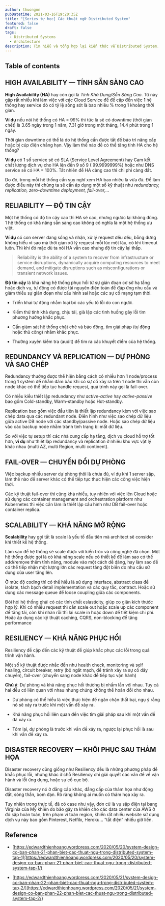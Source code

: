 ```yaml
---
author: thuongnn
pubDatetime: 2021-03-16T19:20:35Z
title: "[Series tự học] Các thuật ngữ Distributed System"
featured: false
draft: false
tags:
  - Distributed Systems
  - Architecture
description: Tìm hiểu và tổng hợp lại kiến thức về Distributed System.
---
```


## Table of contents

## HIGH AVAILABILITY — TÍNH SẴN SÀNG CAO

**High Availability (HA)** hay còn gọi là _Tính Khả Dụng/Sẵn Sàng Cao_. Từ này gặp rất nhiều khi làm việc với các Cloud Service để đề cập đến việc 1 hệ thống hay service đó có tỷ lệ sống sót là bao nhiêu % trong 1 khoảng thời gian.

**Ví dụ** nếu nói hệ thống có HA = 99% thì tức là sẽ có downtime (thời gian chết) là 3.65 ngày trong 1 năm, 7.31 giờ trong một tháng, 14.4 phút trong 1 ngày.

Thời gian downtime có thể là do hệ thống cần được tắt để bảo trì nâng cấp hoặc bị cúp điện chẳng hạn. Vậy làm thế nào để có thể tăng tính HA cho hệ thống?

**Ví dụ** có 1 số service sẽ có SLA (Service Level Agreement) hay Cam kết chất lượng dịch vụ cho HA lên đến 9 số 9 ( 99.9999999%) hoặc như DNS service sẽ có HA = 100%. Tất nhiên để HA càng cao thì chi phí càng đắt.

Do đó, trong mỗi hệ thống cần suy nghĩ xem HA bao nhiêu là vừa đủ. Để làm được điều này thì chúng ta sẽ cần áp dụng một số kỹ thuật như _redundancy, replication, zero-downtime deployment, fail-over,…_

## RELIABILITY — ĐỘ TIN CẬY

Một hệ thống có độ tin cậy cao thì HA sẽ cao, nhưng ngược lại không đúng. 1 hệ thống có khả năng sẵn sàng cao không có nghĩa là một hệ thống ưu việt.

**Ví dụ** có con server đang sống và nhận, xử lý request đều đều, bỗng dưng không hiểu vì sao mà thời gian xử lý request mỗi lúc một lâu, có khi timeout luôn. Thì khi đó mặc dù ta nói HA vẫn cao nhưng độ tin cậy lại thấp.

> Reliability is the ability of a system to recover from infrastructure or service disruptions, dynamically acquire computing resources to meet demand, and mitigate disruptions such as misconfigurations or transient network issues.

**Độ tin cậy** là khả năng hệ thống phục hồi từ sự gián đoạn cơ sở hạ tầng hoặc dịch vụ, tự động có được tài nguyên điện toán để đáp ứng nhu cầu và giảm thiểu sự gián đoạn như cấu hình sai hoặc các sự cố mạng tạm thời.

- Triển khai tự động nhằm loại bỏ các yếu tố lỗi do con người.

- Kiểm thử tính khả dụng, chịu tải, giả lập các tình huống gây lỗi tìm phương hướng khắc phục.

- Cần giám sát hệ thống chặt chẽ và báo động, tìm giải pháp (tự động hoặc thủ công) nhằm khắc phục.

- Thường xuyên kiểm tra (audit) để tìm ra các khuyết điểm của hệ thống.

## REDUNDANCY VÀ REPLICATION — DỰ PHÒNG VÀ SAO CHÉP

Redundancy thường được thể hiện bằng cách có nhiều hơn 1 node/process trong 1 system để nhằm đảm bảo khi có sự cố xảy ra trên 1 node thì vẫn còn node khác có thể tiếp tục handle request, quá trình này gọi là fail-over.

Có nhiều kiểu thiết lập redundancy như _active-active_ hay _active-passive_ bao gồm Cold-standby, Warm-standby hoặc Hot-standby.

Replication bao gồm việc đầu tiên là thiết lập redundancy kèm với việc sao chép data qua các redundant node. Điển hình như việc sao chép dữ liệu giữa active DB node với các standby/passive node. Hoặc sao chép dữ liệu vào các backup node nhằm tránh tình trạng bị mất dữ liệu.

So với việc tự setup thì các nhà cung cấp hạ tầng, dịch vụ cloud hỗ trợ tốt hơn, **ví dụ** như thiết lập redundancy và replication ở nhiều khu vực vật lý khác nhau (multi AZ, multi Region, multi continent).

## FAIL-OVER — CHUYỂN ĐỔI DỰ PHÒNG

Việc backup nhiều server dự phòng thôi là chưa đủ, ví dụ khi 1 server sập, làm thế nào để server khác có thể tiếp tục thực hiện các công việc hiện thời.

Các kỹ thuật fail-over thì cũng khá nhiều, tuy nhiên với việc lên Cloud hoặc sử dụng các container management and orchestration platform như Kubernetes thì việc cần làm là thiết lập cấu hình như DB fail-over hoặc container replica.

## SCALABILITY — KHẢ NĂNG MỞ RỘNG

**Scalability** hay gọi tắt là scale là yếu tố đầu tiên mà architect sẽ consider khi thiết kế hệ thống.

Làm sao để hệ thống sẽ scale được với kiến trúc và công nghệ đã chọn. Một hệ thống được gọi là có khả năng scale nếu có thiết kế để làm sao có thể add/remove thêm tính năng, module vào một cách dễ dàng, hay làm sao để có thể tiếp nhận một lượng lớn các request tăng đột biến do nhu cầu sử dụng của user tăng lên.

Ở mức độ coding thì có thể hiểu là sử dụng interface, abstract class để isolate, tách bạch detail implementation và các quy tắc, contract. Hoặc sử dụng các message queue để loose coupling giữa các components.

Đòi hỏi hệ thống phải có các tính chất eslasticity, giúp co giãn kích thước hợp lý. Khi có nhiều request thì cần scale out hoặc scale up các component để tăng tải, còn khi nhàn rỗi thì lại scale in hoặc down để tiết kiệm chi phí. Hoặc áp dụng các kỹ thuật caching, CQRS, non-blocking để tăng performance

## RESILIENCY — KHẢ NĂNG PHỤC HỒI

Resiliency đề cập đến các kỹ thuật để giúp khắc phục các lỗi trong quá trình vận hành.

Một số kỹ thuật được nhắc đến như health check, monitoring và self healing, circuit breaker, retry (bộ ngắt mạch, để tránh xảy ra sự cố dây chuyền), fail-over (chuyển sang node khác để tiếp tục vận hành)

**Chú ý**: Dự phòng và khả năng phục hồi thường bị nhầm lẫn với nhau. Tuy cả hai đều có liên quan với nhau nhưng chúng không thể hoán đổi cho nhau.

- Dự phòng có thể hiểu là việc thực hiện để ngăn chặn thất bại, ngụ ý rằng nó sẽ xảy ra trước khi một vấn đề xảy ra.

- Khả năng phục hồi liên quan đến việc tìm giải pháp sau khi một vấn đề đã xảy ra.

- Tóm lại, dự phòng là trước khi vấn đề xảy ra, ngược lại phục hồi là sau khi vấn đề xảy ra.

## DISASTER RECOVERY — KHÔI PHỤC SAU THẢM HỌA

Disaster recovery cũng giống như Resiliency đều là những phương pháp để khắc phục lỗi, nhưng khác ở chỗ Resiliency chỉ giải quyết các vấn đề về vận hành và lỗi ứng dụng, hoặc sự cố cục bộ.

Disaster recovery nó ở đẳng cấp khác, đẳng cấp của thảm họa như động đất, sóng thần, bom đạn. Rõ ràng không ai muốn có thảm họa xảy ra.

Tuy nhiên trong thực tế, đã có case như vậy, đơn cử là vụ sập điện tại bang Virginia của Mỹ khiến do bão gây ra khiến cho các data center của AWS ở đó sập hoàn toàn, trên phạm vi toàn region, khiến rất nhiều website sử dụng dịch vụ này bao gồm Pinterest, Netfilx, Heroku… “tắt điện” nhiều giờ liền.

## Reference

- [https://edwardthienhoang.wordpress.com/2020/05/20/system-design-co-ban-phan-21-phan-biet-cac-thuat-ngu-trong-distributed-system-tap-1](https://edwardthienhoang.wordpress.com/2020/05/20/system-design-co-ban-phan-21-phan-biet-cac-thuat-ngu-trong-distributed-system-tap-1/)

- [https://edwardthienhoang.wordpress.com/2020/05/21/system-design-co-ban-phan-22-phan-biet-cac-thuat-ngu-trong-distributed-system-tap-2/](https://edwardthienhoang.wordpress.com/2020/05/21/system-design-co-ban-phan-22-phan-biet-cac-thuat-ngu-trong-distributed-system-tap-2/)
